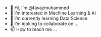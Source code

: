 - 👋 Hi, I’m @favazmuhammed
- 👀 I’m interested in Machine Learning & AI
- 🌱 I’m currently learning Data Science
- 💞️ I’m looking to collaborate on ...
- 📫 How to reach me ...

<!---
favazmuhammed/favazmuhammed is a ✨ special ✨ repository because its `README.md` (this file) appears on your GitHub profile.
You can click the Preview link to take a look at your changes.
--->
